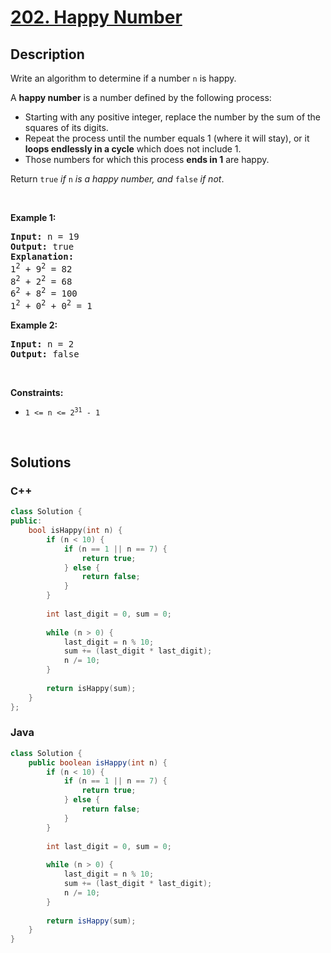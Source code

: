 # [202. Happy Number](https://leetcode.com/problems/happy-number)

## Description

<p>Write an algorithm to determine if a number <code>n</code> is happy.</p>

<p>A <strong>happy number</strong> is a number defined by the following process:</p>

<ul>
    <li>Starting with any positive integer, replace the number by the sum of the squares of its digits.</li>
    <li>Repeat the process until the number equals 1 (where it will stay), or it <strong>loops endlessly in a cycle</strong> which does not include 1.</li>
    <li>Those numbers for which this process <strong>ends in 1</strong> are happy.</li>
</ul>

<p>Return <code>true</code> <em>if</em> <code>n</code> <em>is a happy number, and</em> <code>false</code> <em>if not</em>.</p>

<p>&nbsp;</p>
<p><strong class="example">Example 1:</strong></p>

<pre>
<strong>Input:</strong> n = 19
<strong>Output:</strong> true
<strong>Explanation:</strong>
1<sup>2</sup> + 9<sup>2</sup> = 82
8<sup>2</sup> + 2<sup>2</sup> = 68
6<sup>2</sup> + 8<sup>2</sup> = 100
1<sup>2</sup> + 0<sup>2</sup> + 0<sup>2</sup> = 1
</pre>

<p><strong class="example">Example 2:</strong></p>

<pre>
<strong>Input:</strong> n = 2
<strong>Output:</strong> false
</pre>

<p>&nbsp;</p>
<p><strong>Constraints:</strong></p>

<ul>
    <li><code>1 &lt;= n &lt;= 2<sup>31</sup> - 1</code></li>
</ul>
<p>&nbsp;</p>

## Solutions

<!-- tabs:start -->

### **C++**

```cpp
class Solution {
public:
    bool isHappy(int n) {
        if (n < 10) {
            if (n == 1 || n == 7) {
                return true;
            } else {
                return false;
            }
        }
        
        int last_digit = 0, sum = 0;
        
        while (n > 0) {
            last_digit = n % 10;
            sum += (last_digit * last_digit);
            n /= 10;
        }
        
        return isHappy(sum);
    }
};
```

### **Java**

```java
class Solution {
    public boolean isHappy(int n) {
        if (n < 10) {
            if (n == 1 || n == 7) {
                return true;
            } else {
                return false;
            }
        }
        
        int last_digit = 0, sum = 0;
        
        while (n > 0) {
            last_digit = n % 10;
            sum += (last_digit * last_digit);
            n /= 10;
        }
        
        return isHappy(sum);
    }
}
```

<!-- tabs:end -->
